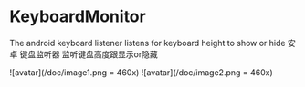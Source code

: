 # KeyboardMonitor
The android keyboard listener listens for keyboard height to show or hide
安卓 键盘监听器 监听键盘高度跟显示or隐藏

![avatar](/doc/image1.png = 460x)
![avatar](/doc/image2.png = 460x)
